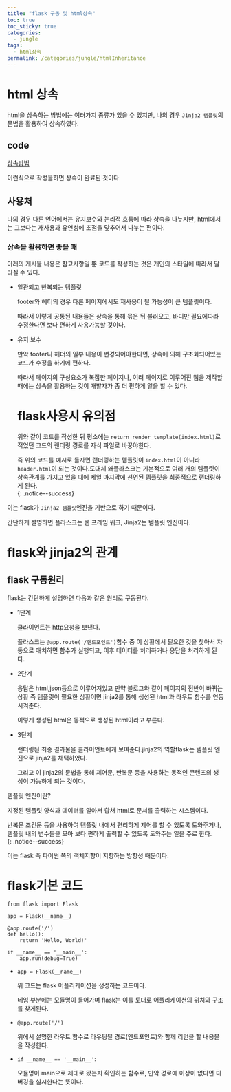 ```yaml
---
title: "flask 구동 및 html상속"
toc: true
toc_sticky: true
categories:
  - jungle
tags:
  - html상속
permalink: /categories/jungle/htmlInheritance
---
```

# html 상속

html을 상속하는 방법에는 여러가지 종류가 있을 수 있지만, 나의 경우 `Jinja2 템플릿`의 문법을 활용하여 상속하였다.

## code
[상속방법](https://yina-dev.tistory.com/7)
  
이런식으로 작성을하면 상속이 완료된 것이다

## 사용처

나의 경우 다른 언어에서는 유지보수와 논리적 흐름에 따라 상속을 나누지만, html에서는 그보다는 재사용과 유연성에 초점을 맞추어서 나누는 편이다.

### 상속을 활용하면 좋을 때

아래의 게시물 내용은 참고사항일 뿐 코드를 작성하는 것은 개인의 스타일에 따라서 달라질 수 있다.

-   일관되고 반복되는 템플릿  
      
    footer와 헤더의 경우 다른 페이지에서도 재사용이 될 가능성이 큰 템플릿이다.  
      
    따라서 이렇게 공통된 내용들은 상속을 통해 묶은 뒤 불러오고, 바디만 필요에따라 수정한다면 보다 편하게 사용가능할 것이다.
-   유지 보수  
      
    만약 footer나 헤더의 일부 내용이 변경되어야한다면, 상속에 의해 구조화되어있는 코드가 수정을 하기에 편하다.  
      
    따라서 페이지의 구성요소가 복잡한 페이지나, 여러 페이지로 이루어진 웹을 제작할 때에는 상속을 활용하는 것이 개발자가 좀 더 편하게 일을 할 수 있다.
    
    # flask사용시 유의점
    
    위와 같이 코드를 작성한 뒤 평소에는 `return render_template(index.html)`로 적었던 코드의 랜더링 경로를 자식 파일로 바꿍야한다.  
      
    즉 위의 코드를 예시로 들자면 랜더링하는 템플릿이 `index.html`이 아니라 `header.html`이 되는 것이다.도대체 왜플라스크는 기본적으로 여러 개의 템플릿이 상속관계를 가지고 있을 때에 제일 마지막에 선언된 템플릿을 최종적으로 랜더링하게 된다.  
    {: .notice--success}

이는 flask가 `Jinja2 템플릿`엔진을 기반으로 하기 때문이다.  
  
간단하게 설명하면 플라스크는 웹 프레임 워크, Jinja2는 템플릿 엔진이다.

# flask와 jinja2의 관계

## flask 구동원리

flask는 간단하게 설명하면 다음과 같은 원리로 구동된다.

-   1단계  
      
    클라이언트는 http요청을 보낸다.  
      
    플라스크는 `@app.route('/엔드포인트')`함수 중 이 상황에서 필요한 것을 찾아서 자동으로 매치하면 함수가 실행되고, 이후 데이터를 처리하거나 응답을 처리하게 된다.
-   2단계  
      
    응답은 html,json등으로 이루어져있고 만약 블로그와 같이 페이지의 전반이 바뀌는 상황 즉 템플릿이 필요한 상황이면 jinja2를 통해 생성된 html과 라우트 함수를 연동시켜준다.  
      
    이렇게 생성된 html은 동적으로 생성된 html이라고 부른다.
-   3단계  
      
    랜더링된 최종 결과물을 클라이언트에게 보여준다.jinja2의 역할flask는 템플릿 엔진으로 jinja2를 채택하였다.  
      
    그리고 이 jinja2의 문법을 통해 제어문, 반복문 등을 사용하는 동적인 콘텐츠의 생성이 가능하게 되는 것이다.

템플릿 엔진이란?  
  
지정된 템플릿 양식과 데이터를 알아서 합쳐 html로 문서를 출력하는 시스템이다.  
  
반복문 조건문 등을 사용하여 템플릿 내에서 편리하게 제어를 할 수 있도록 도와주거나, 템플릿 내의 변수들을 모아 보다 편하게 출력할 수 있도록 도와주는 일을 주로 한다.  
{: .notice--success}

이는 flask 즉 파이썬 쪽의 객체지향이 지향하는 방향성 때문이다.

# flask기본 코드

```
from flask import Flask

app = Flask(__name__)

@app.route('/')
def hello():
    return 'Hello, World!'

if __name__ == '__main__':
    app.run(debug=True)
```

-   `app = Flask(__name__)`  
      
    위 코드는 flask 어플리케이션을 생성하는 코드이다.  
      
    네임 부분에는 모듈명이 들어가며 flask는 이를 토대로 어플리케이션의 위치와 구조를 찾게된다.
-   `@app.route('/')`  
      
    위에서 설명한 라우트 함수로 라우팅될 경로(엔드포인트)와 함께 리턴을 할 내용물을 작성한다.
-   `if __name__ == '__main__'`:  
      
    모듈명이 main으로 제대로 왔는지 확인하는 함수로, 만약 경로에 이상이 없다면 디버깅을 실시한다는 뜻이다.